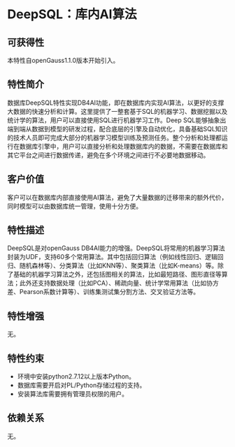 # DeepSQL：库内AI算法<a name="ZH-CN_TOPIC_0000001138595127"></a>

## 可获得性<a name="section76684290441"></a>

本特性自openGauss1.1.0版本开始引入。

## 特性简介<a name="section106701152184410"></a>

数据库DeepSQL特性实现DB4AI功能，即在数据库内实现AI算法，以更好的支撑大数据的快速分析和计算。这里提供了一整套基于SQL的机器学习、数据挖掘以及统计学的算法，用户可以直接使用SQL进行机器学习工作。Deep SQL能够抽象出端到端从数据到模型的研发过程，配合底层的引擎及自动优化，具备基础SQL知识的技术人员即可完成大部分的机器学习模型训练及预测任务。整个分析和处理都运行在数据库引擎中，用户可以直接分析和处理数据库内的数据，不需要在数据库和其它平台之间进行数据传递，避免在多个环境之间进行不必要地数据移动。

## 客户价值<a name="section1741452074516"></a>

客户可以在数据库内部直接使用AI算法，避免了大量数据的迁移带来的额外代价，同时模型可以由数据库统一管理，使用十分方便。

## 特性描述<a name="section1680916180471"></a>

DeepSQL是对openGauss DB4AI能力的增强。DeepSQL将常用的机器学习算法封装为UDF，支持60多个常用算法。其中包括回归算法（例如线性回归、逻辑回归、随机森林等）、分类算法（比如KNN等）、聚类算法（比如K-means）等。除了基础的机器学习算法之外，还包括图相关的算法，比如最短路径、图形直径等算法；此外还支持数据处理（比如PCA）、稀疏向量、统计学常用算法（比如协方差、Pearson系数计算等）、训练集测试集分割方法、交叉验证方法等。

## 特性增强<a name="section1715553994720"></a>

无。

## 特性约束<a name="section11980155994711"></a>

-   环境中安装python2.7.12以上版本Python。
-   数据库需要开启对PL/Python存储过程的支持。
-   安装算法库需要拥有管理员权限的用户。

## 依赖关系<a name="section850692718486"></a>

无。

